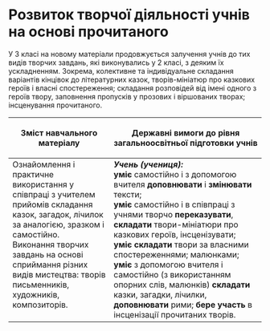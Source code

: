 # Розвиток творчої діяльності учнів на основі прочитаного

У 3 класі на новому матеріали продовжується залучення учнів до тих видів творчих завдань, які виконувались у 2 класі, з деяким їх ускладненням. Зокрема, колективне та індивідуальне складання варіантів кінцівок до літературних казок, творів-мініатюр про казкових героїв і власні спостереження; складання розповідей від імені одного з героїв твору, заповнення пропусків у прозових і віршованих творах; інсценування прочитаного.<br>

<table>
<thead>
  <tr>
    <th width="40%" align="center"><p>Зміст навчального матеріалу</p></td>
    <th width="60%" align="center"><p>Державні вимоги до рівня загальноосвітньої підготовки учнів</p></td>
  </tr>
</thead>
<tbody>
  <tr>
    <td width="40%" style="vertical-align:top !important;">
Ознайомлення і практичне використання у співпраці з учителем прийомів складання казок, загадок, лічилок за аналогією, зразком і самостійно.<br>
Виконання творчих завдань на основі сприймання різних видів мистецтва: творів письменників, художників, композиторів.<br></td>
    <td width="60%" style="vertical-align:top !important;">
<i><b>Учень (учениця):</b></i><br>
<b>уміє</b> самостійно і з допомогою вчителя <b>доповнювати</b> і <b>змінювати</b> тексти;<br>
<b>уміє</b> самостійно і в співпраці з учнями творчо <b>переказувати</b>, <b>складати</b> твори-мініатюри про казкових героїв, інсценізувати;<br>
<b>уміє складати</b> твори за власними спостереженнями; малюнками;<br>
<b>уміє</b> з допомогою вчителя і самостійно (з використанням опорних слів, малюнків) <b>складати</b> казки, загадки, лічилки, <b>доповнювати</b> рими; <b>бере участь</b> в інсценізації прочитаних творів.<br></td>
  </tr>
</tbody>
</table>